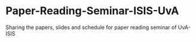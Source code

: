 # Paper-Reading-Seminar-ISIS-UvA
Sharing the papers, slides and schedule for paper reading seminar of UvA-ISIS
